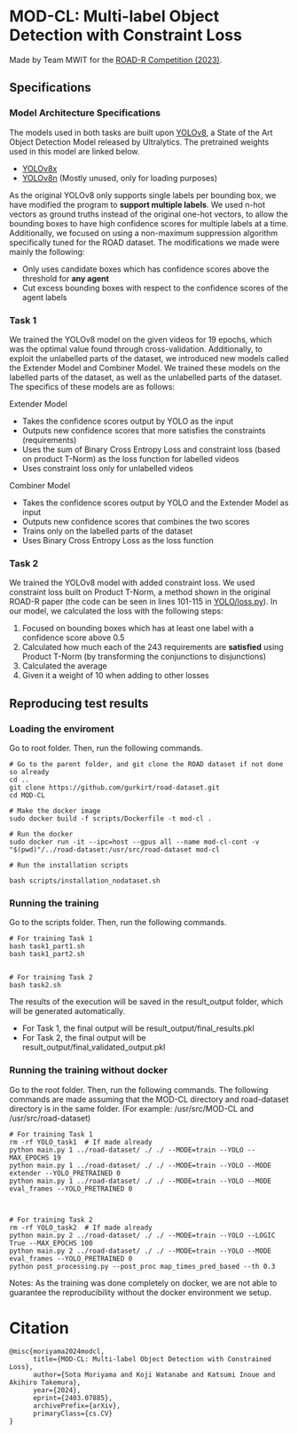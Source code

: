# MOD-CL: Multi-label Object Detection with Constraint Loss

Made by Team MWIT for the [ROAD-R Competition (2023)](https://sites.google.com/view/road-r/home?authuser=0).
<!-- 
Members include

- Sota Moriyama
- Akihiro Takemura
- Koji Watanabe
- Katsumi Inoue

All belong to the National Institute of Informatics, Japan.
!-->

## Specifications

### Model Architecture Specifications
The models used in both tasks are built upon [YOLOv8](https://github.com/ultralytics/ultralytics), a State of the Art Object Detection Model released by Ultralytics.
The pretrained weights used in this model are linked below.
- [YOLOv8x](https://github.com/ultralytics/assets/releases/download/v0.0.0/yolov8x.pt)
- [YOLOv8n](https://github.com/ultralytics/assets/releases/download/v0.0.0/yolov8n.pt) (Mostly unused, only for loading purposes)

As the original YOLOv8 only supports single labels per bounding box, we have modified the program to **support multiple labels**. We used n-hot vectors as ground truths instead of the original one-hot vectors, to allow the bounding boxes to have high confidence scores for multiple labels at a time. Additionally, we focused on using a non-maximum suppression algorithm specifically tuned for the ROAD dataset. The modifications we made were mainly the following:
- Only uses candidate boxes which has confidence scores above the threshold for **any agent**
- Cut excess bounding boxes with respect to the confidence scores of the agent labels



### Task 1
We trained the YOLOv8 model on the given videos for 19 epochs, which was the optimal value found through cross-validation. Additionally, to exploit the unlabelled parts of the dataset, we introduced new models called the Extender Model and Combiner Model. We trained these models on the labelled parts of the dataset, as well as the unlabelled parts of the dataset. The specifics of these models are as follows:

Extender Model
- Takes the confidence scores output by YOLO as the input
- Outputs new confidence scores that more satisfies the constraints (requirements)
- Uses the sum of Binary Cross Entropy Loss and constraint loss (based on product T-Norm) as the loss function for labelled videos
- Uses constraint loss only for unlabelled videos


Combiner Model
- Takes the confidence scores output by YOLO and the Extender Model as input
- Outputs new confidence scores that combines the two scores
- Trains only on the labelled parts of the dataset
- Uses Binary Cross Entropy Loss as the loss function


### Task 2
We trained the YOLOv8 model with added constraint loss. We used constraint loss built on Product T-Norm, a method shown in the original ROAD-R paper (the code can be seen in lines 101-115 in [YOLO/loss.py](YOLO/loss.py)). In our model, we calculated the loss with the following steps:

1. Focused on bounding boxes which has at least one label with a confidence score above 0.5
1. Calculated how much each of the 243 requirements are **satisfied** using Product T-Norm (by transforming the conjunctions to disjunctions)
1. Calculated the average
1. Given it a weight of 10 when adding to other losses

## Reproducing test results

### Loading the enviroment

Go to root folder. Then, run the following commands.
```
# Go to the parent folder, and git clone the ROAD dataset if not done so already
cd ..
git clone https://github.com/gurkirt/road-dataset.git
cd MOD-CL

# Make the docker image
sudo docker build -f scripts/Dockerfile -t mod-cl .

# Run the docker
sudo docker run -it --ipc=host --gpus all --name mod-cl-cont -v "$(pwd)"/../road-dataset:/usr/src/road-dataset mod-cl

# Run the installation scripts

bash scripts/installation_nodataset.sh
```


### Running the training

Go to the scripts folder. Then, run the following commands.
```
# For training Task 1
bash task1_part1.sh
bash task1_part2.sh


# For training Task 2
bash task2.sh
```

The results of the execution will be saved in the result_output folder, which will be generated automatically.
- For Task 1, the final output will be result_output/final_results.pkl
- For Task 2, the final output will be result_output/final_validated_output.pkl


### Running the training without docker

Go to the root folder. Then, run the following commands. The following commands are made assuming that the MOD-CL directory and road-dataset directory is in the same folder. (For example: /usr/src/MOD-CL and /usr/src/road-dataset)

```
# For training Task 1
rm -rf YOLO_task1  # If made already
python main.py 1 ../road-dataset/ ./ ./ --MODE=train --YOLO --MAX_EPOCHS 19
python main.py 1 ../road-dataset/ ./ ./ --MODE=train --YOLO --MODE extender --YOLO_PRETRAINED 0
python main.py 1 ../road-dataset/ ./ ./ --MODE=train --YOLO --MODE eval_frames --YOLO_PRETRAINED 0



# For training Task 2
rm -rf YOLO_task2  # If made already
python main.py 2 ../road-dataset/ ./ ./ --MODE=train --YOLO --LOGIC True --MAX_EPOCHS 100
python main.py 2 ../road-dataset/ ./ ./ --MODE=train --YOLO --MODE eval_frames --YOLO_PRETRAINED 0
python post_processing.py --post_proc map_times_pred_based --th 0.3
```

Notes: As the training was done completely on docker, we are not able to guarantee the reproducibility without the docker environment we setup.


# Citation
```
@misc{moriyama2024modcl,
      title={MOD-CL: Multi-label Object Detection with Constrained Loss}, 
      author={Sota Moriyama and Koji Watanabe and Katsumi Inoue and Akihiro Takemura},
      year={2024},
      eprint={2403.07885},
      archivePrefix={arXiv},
      primaryClass={cs.CV}
}
```
